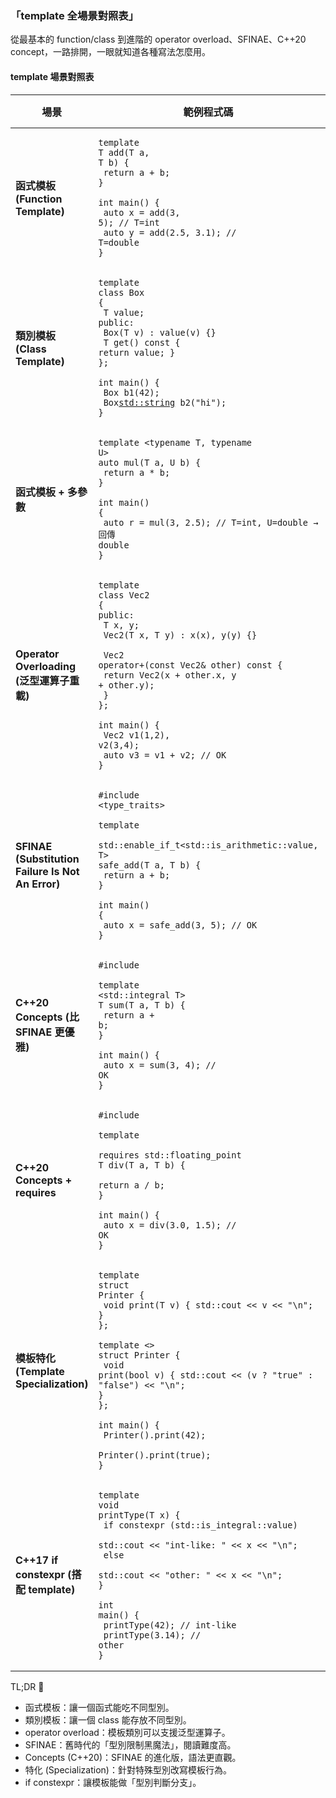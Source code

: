 ### 「template <typename T> 全場景對照表」 
從最基本的 function/class 到進階的 operator overload、SFINAE、C++20 concept，一路排開，一眼就知道各種寫法怎麼用。

#### template <typename T> 場景對照表
| 場景 | 範例程式碼 | 說明 | 編譯失敗案例 (Fail Example)  |
| ---- | ---- | ---- | ---- |
| **函式模板 (Function Template)** | <pre><code class="language-cpp">template <typename T><br>T add(T a, T b) {<br>    return a + b;<br>}<br><br>int main() {<br>    auto x = add(3, 5);       // T=int<br>    auto y = add(2.5, 3.1);   // T=double<br>}</code></pre> | 泛型函式，型別由編譯器推導 | `add(3, "hi"); // 編譯失敗：int + const char*` |
| **類別模板 (Class Template)** | <pre><code class="language-cpp">template <typename T><br>class Box {<br>    T value;<br>public:<br>    Box(T v) : value(v) {}<br>    T get() const { return value; }<br>};<br><br>int main() {<br>    Box<int> b1(42);<br>    Box<std::string> b2("hi");<br>}</code></pre> | 泛型類別，型別在實例化時指定 | `Box<void> b3(nullptr); // 編譯失敗：無法儲存 void` |
| **函式模板 + 多參數** | <pre><code class="language-cpp">template <typename T, typename U><br>auto mul(T a, U b) {<br>    return a * b;<br>}<br><br>int main() {<br>    auto r = mul(3, 2.5); // T=int, U=double → 回傳 double<br>}</code></pre> | 可以同時處理多種型別 | `mul(3, "hi"); // 編譯失敗：int * const char*` |
| **Operator Overloading (泛型運算子重載)** | <pre><code class="language-cpp">template <typename T><br>class Vec2 {<br>public:<br>    T x, y;<br>    Vec2(T x, T y) : x(x), y(y) {}<br><br>    Vec2 operator+(const Vec2& other) const {<br>        return Vec2(x + other.x, y + other.y);<br>    }<br>};<br><br>int main() {<br>    Vec2<int> v1(1,2), v2(3,4);<br>    auto v3 = v1 + v2; // OK<br>}</code></pre> | 可以讓不同型別容器支援運算子 | `Vec2&lt;std::string&gt; v1("a","b"), v2("c","d"); auto v3 = v1 + v2; // 編譯失敗` |
| **SFINAE (Substitution Failure Is Not An Error)** | <pre><code class="language-cpp">#include <type_traits><br><br>template <typename T><br>std::enable_if_t<std::is_arithmetic<T>::value, T><br>safe_add(T a, T b) {<br>    return a + b;<br>}<br><br>int main() {<br>    auto x = safe_add(3, 5);   // OK<br>}</code></pre> | 利用 `std::enable_if` 過濾可用型別 | `safe_add("a", "b"); // 編譯失敗：const char* 不是 arithmetic` |
| **C++20 Concepts (比 SFINAE 更優雅)** | <pre><code class="language-cpp">#include <concepts><br><br>template <std::integral T><br>T sum(T a, T b) {<br>    return a + b;<br>}<br><br>int main() {<br>    auto x = sum(3, 4);   // OK<br>}</code></pre> | 使用 concept 限定型別，更清楚直觀 | `sum(3.5, 2.1); // 編譯失敗：double 不是 integral` |
| **C++20 Concepts + requires** | <pre><code class="language-cpp">#include <concepts><br><br>template <typename T><br>requires std::floating_point<T><br>T div(T a, T b) {<br>    return a / b;<br>}<br><br>int main() {<br>    auto x = div(3.0, 1.5); // OK<br>}</code></pre> | `requires` 子句更細膩控制型別約束 | `div(3, 2); // 編譯失敗：int 非 floating_point` |
| **模板特化 (Template Specialization)** | <pre><code class="language-cpp">template <typename T><br>struct Printer {<br>    void print(T v) { std::cout << v << "\n"; }<br>};<br><br>template <><br>struct Printer<bool> {<br>    void print(bool v) { std::cout << (v ? "true" : "false") << "\n"; }<br>};<br><br>int main() {<br>    Printer<int>().print(42);<br>    Printer<bool>().print(true);<br>}</code></pre> | 特殊化某個型別行為 | `Printer<void>().print(nullptr); // 編譯失敗` |
| **C++17 if constexpr (搭配 template)** | <pre><code class="language-cpp">template <typename T><br>void printType(T x) {<br>    if constexpr (std::is_integral<T>::value)<br>        std::cout << "int-like: " << x << "\n";<br>    else<br>        std::cout << "other: " << x << "\n";<br>}<br><br>int main() {<br>    printType(42);     // int-like<br>    printType(3.14);   // other<br>}</code></pre> | 利用 `if constexpr` 做編譯期分支 | 幾乎不會編譯失敗，因為 `if constexpr` 會在編譯期裁剪掉無效分支 |


TL;DR 🎯

- 函式模板：讓一個函式能吃不同型別。
- 類別模板：讓一個 class 能存放不同型別。
- operator overload：模板類別可以支援泛型運算子。
- SFINAE：舊時代的「型別限制黑魔法」，閱讀難度高。
- Concepts (C++20)：SFINAE 的進化版，語法更直觀。
- 特化 (Specialization)：針對特殊型別改寫模板行為。
- if constexpr：讓模板能做「型別判斷分支」。